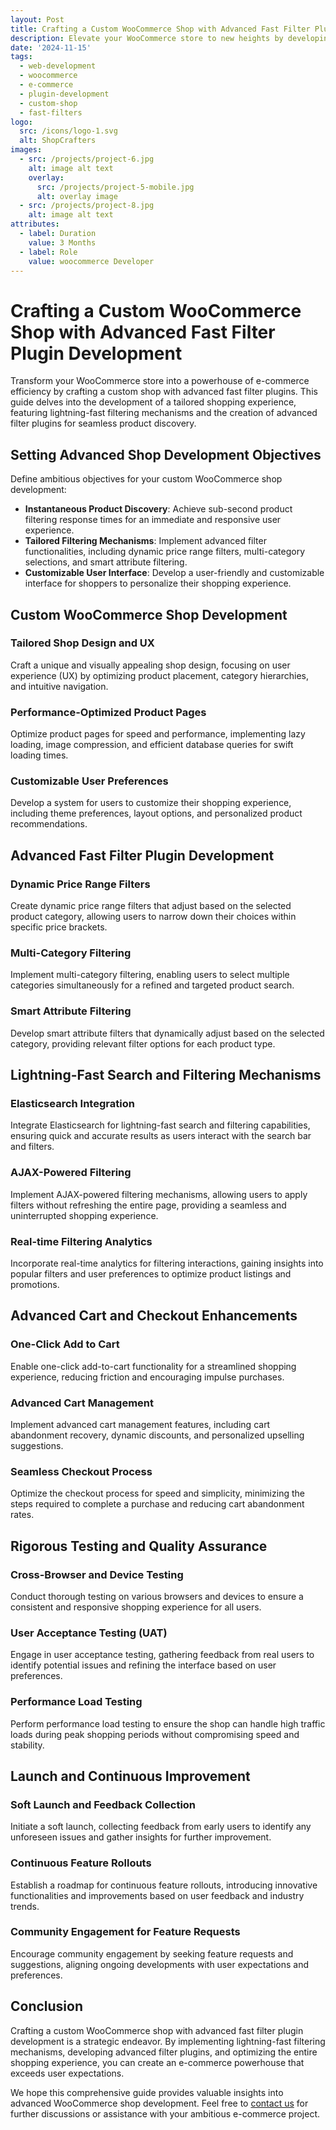 ```yaml
---
layout: Post
title: Crafting a Custom WooCommerce Shop with Advanced Fast Filter Plugin Development
description: Elevate your WooCommerce store to new heights by developing a custom shop with advanced fast filter plugins. This comprehensive guide covers the creation of a tailored shopping experience, implementing lightning-fast filtering mechanisms, and diving into the development of advanced filter plugins for seamless product discovery.
date: '2024-11-15'
tags:
  - web-development
  - woocommerce
  - e-commerce
  - plugin-development
  - custom-shop
  - fast-filters
logo:
  src: /icons/logo-1.svg
  alt: ShopCrafters
images:
  - src: /projects/project-6.jpg
    alt: image alt text
    overlay:
      src: /projects/project-5-mobile.jpg
      alt: overlay image
  - src: /projects/project-8.jpg
    alt: image alt text
attributes:
  - label: Duration
    value: 3 Months
  - label: Role
    value: woocommerce Developer
---
```


# Crafting a Custom WooCommerce Shop with Advanced Fast Filter Plugin Development

Transform your WooCommerce store into a powerhouse of e-commerce efficiency by crafting a custom shop with advanced fast filter plugins. This guide delves into the development of a tailored shopping experience, featuring lightning-fast filtering mechanisms and the creation of advanced filter plugins for seamless product discovery.

## Setting Advanced Shop Development Objectives

Define ambitious objectives for your custom WooCommerce shop development:

- **Instantaneous Product Discovery**: Achieve sub-second product filtering response times for an immediate and responsive user experience.
- **Tailored Filtering Mechanisms**: Implement advanced filter functionalities, including dynamic price range filters, multi-category selections, and smart attribute filtering.
- **Customizable User Interface**: Develop a user-friendly and customizable interface for shoppers to personalize their shopping experience.

## Custom WooCommerce Shop Development

### Tailored Shop Design and UX

Craft a unique and visually appealing shop design, focusing on user experience (UX) by optimizing product placement, category hierarchies, and intuitive navigation.

### Performance-Optimized Product Pages

Optimize product pages for speed and performance, implementing lazy loading, image compression, and efficient database queries for swift loading times.

### Customizable User Preferences

Develop a system for users to customize their shopping experience, including theme preferences, layout options, and personalized product recommendations.

## Advanced Fast Filter Plugin Development

### Dynamic Price Range Filters

Create dynamic price range filters that adjust based on the selected product category, allowing users to narrow down their choices within specific price brackets.

### Multi-Category Filtering

Implement multi-category filtering, enabling users to select multiple categories simultaneously for a refined and targeted product search.

### Smart Attribute Filtering

Develop smart attribute filters that dynamically adjust based on the selected category, providing relevant filter options for each product type.

## Lightning-Fast Search and Filtering Mechanisms

### Elasticsearch Integration

Integrate Elasticsearch for lightning-fast search and filtering capabilities, ensuring quick and accurate results as users interact with the search bar and filters.

### AJAX-Powered Filtering

Implement AJAX-powered filtering mechanisms, allowing users to apply filters without refreshing the entire page, providing a seamless and uninterrupted shopping experience.

### Real-time Filtering Analytics

Incorporate real-time analytics for filtering interactions, gaining insights into popular filters and user preferences to optimize product listings and promotions.

## Advanced Cart and Checkout Enhancements

### One-Click Add to Cart

Enable one-click add-to-cart functionality for a streamlined shopping experience, reducing friction and encouraging impulse purchases.

### Advanced Cart Management

Implement advanced cart management features, including cart abandonment recovery, dynamic discounts, and personalized upselling suggestions.

### Seamless Checkout Process

Optimize the checkout process for speed and simplicity, minimizing the steps required to complete a purchase and reducing cart abandonment rates.

## Rigorous Testing and Quality Assurance

### Cross-Browser and Device Testing

Conduct thorough testing on various browsers and devices to ensure a consistent and responsive shopping experience for all users.

### User Acceptance Testing (UAT)

Engage in user acceptance testing, gathering feedback from real users to identify potential issues and refining the interface based on user preferences.

### Performance Load Testing

Perform performance load testing to ensure the shop can handle high traffic loads during peak shopping periods without compromising speed and stability.

## Launch and Continuous Improvement

### Soft Launch and Feedback Collection

Initiate a soft launch, collecting feedback from early users to identify any unforeseen issues and gather insights for further improvement.

### Continuous Feature Rollouts

Establish a roadmap for continuous feature rollouts, introducing innovative functionalities and improvements based on user feedback and industry trends.

### Community Engagement for Feature Requests

Encourage community engagement by seeking feature requests and suggestions, aligning ongoing developments with user expectations and preferences.

## Conclusion

Crafting a custom WooCommerce shop with advanced fast filter plugin development is a strategic endeavor. By implementing lightning-fast filtering mechanisms, developing advanced filter plugins, and optimizing the entire shopping experience, you can create an e-commerce powerhouse that exceeds user expectations.

We hope this comprehensive guide provides valuable insights into advanced WooCommerce shop development. Feel free to [contact us](mailto:addictedarun4@gmail.com) for further discussions or assistance with your ambitious e-commerce project.
